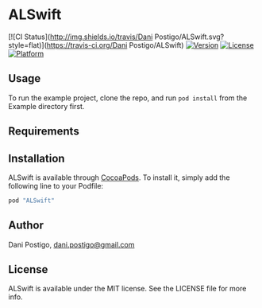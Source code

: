 # ALSwift

[![CI Status](http://img.shields.io/travis/Dani Postigo/ALSwift.svg?style=flat)](https://travis-ci.org/Dani Postigo/ALSwift)
[![Version](https://img.shields.io/cocoapods/v/ALSwift.svg?style=flat)](http://cocoapods.org/pods/ALSwift)
[![License](https://img.shields.io/cocoapods/l/ALSwift.svg?style=flat)](http://cocoapods.org/pods/ALSwift)
[![Platform](https://img.shields.io/cocoapods/p/ALSwift.svg?style=flat)](http://cocoapods.org/pods/ALSwift)

## Usage

To run the example project, clone the repo, and run `pod install` from the Example directory first.

## Requirements

## Installation

ALSwift is available through [CocoaPods](http://cocoapods.org). To install
it, simply add the following line to your Podfile:

```ruby
pod "ALSwift"
```

## Author

Dani Postigo, dani.postigo@gmail.com

## License

ALSwift is available under the MIT license. See the LICENSE file for more info.
